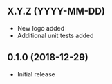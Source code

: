 ## X.Y.Z (YYYY-MM-DD)

- New logo added
- Additional unit tests added

## 0.1.0 (2018-12-29)

- Initial release
